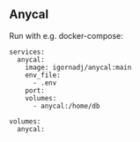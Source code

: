 ## Anycal


Run with e.g. docker-compose:

```
services:
  anycal:
    image: igornadj/anycal:main
    env_file:
      - .env
    port:
    volumes:
      - anycal:/home/db
      
volumes:
  anycal:
```


